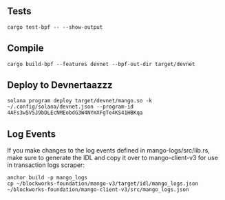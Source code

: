 ## Tests

```tt
cargo test-bpf -- --show-output
```
## Compile

```
cargo build-bpf --features devnet --bpf-out-dir target/devnet
```

## Deploy to Devnertaazzz
```
solana program deploy target/devnet/mango.so -k ~/.config/solana/devnet.json --program-id 4AFs3w5V5J9bDLEcNMEobdG3W4NYmXFgTe4KS41HBKqa
```

## Log Events
If you make changes to the log events defined in mango-logs/src/lib.rs, make sure to generate the IDL and copy it over
to mango-client-v3 for use in transaction logs scraper:
```
anchor build -p mango_logs
cp ~/blockworks-foundation/mango-v3/target/idl/mango_logs.json ~/blockworks-foundation/mango-client-v3/src/mango_logs.json
```
